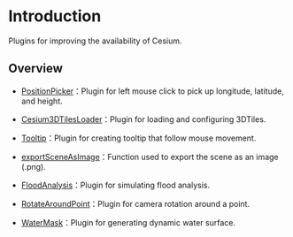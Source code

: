 # Introduction

Plugins for improving the availability of Cesium.

## Overview

- [PositionPicker](https://syzdev.cn/cesium-plugins-docs/docs/PositionPicker.html)：Plugin for left mouse click to pick up longitude, latitude, and height.

- [Cesium3DTilesLoader](https://syzdev.cn/cesium-plugins-docs/docs/Cesium3DTilesLoader.html)：Plugin for loading and configuring 3DTiles.

- [Tooltip](https://syzdev.cn/cesium-plugins-docs/docs/Tooltip.html)：Plugin for creating tooltip that follow mouse movement.

- [exportSceneAsImage](https://syzdev.cn/cesium-plugins-docs/docs/exportSceneAsImage.html)：Function used to export the scene as an image (.png).

- [FloodAnalysis](https://syzdev.cn/cesium-plugins-docs/docs/FloodAnalysis.html)：Plugin for simulating flood analysis.

- [RotateAroundPoint](https://syzdev.cn/cesium-plugins-docs/docs/RotateAroundPoint.html)：Plugin for camera rotation around a point.

- [WaterMask](https://syzdev.cn/cesium-plugins-docs/docs/WaterMask.html)：Plugin for generating dynamic water surface.